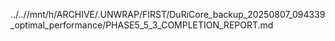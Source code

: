 ../..//mnt/h/ARCHIVE/.UNWRAP/FIRST/DuRiCore_backup_20250807_094339_optimal_performance/PHASE5_5_3_COMPLETION_REPORT.md